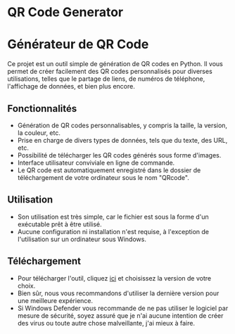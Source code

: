 # QR Code Generator
# Générateur de QR Code

Ce projet est un outil simple de génération de QR codes en Python. Il vous permet de créer facilement des QR codes personnalisés pour diverses utilisations, telles que le partage de liens, de numéros de téléphone, l'affichage de données, et bien plus encore.

## Fonctionnalités

- Génération de QR codes personnalisables, y compris la taille, la version, la couleur, etc.
- Prise en charge de divers types de données, tels que du texte, des URL, etc.
- Possibilité de télécharger les QR codes générés sous forme d'images.
- Interface utilisateur conviviale en ligne de commande.
- Le QR code est automatiquement enregistré dans le dossier de téléchargement de votre ordinateur sous le nom "QRcode".

## Utilisation

- Son utilisation est très simple, car le fichier est sous la forme d'un exécutable prêt à être utilisé.
- Aucune configuration ni installation n'est requise, à l'exception de l'utilisation sur un ordinateur sous Windows.

## Téléchargement

- Pour télécharger l'outil, cliquez [ici](https://github.com/TiboTsr/generateur-QRcode/releases) et choisissez la version de votre choix.
- Bien sûr, nous vous recommandons d'utiliser la dernière version pour une meilleure expérience.
- Si Windows Defender vous recommande de ne pas utiliser le logiciel par mesure de sécurité, soyez assuré que je n'ai aucune intention de créer des virus ou toute autre chose malveillante, j'ai mieux à faire.

